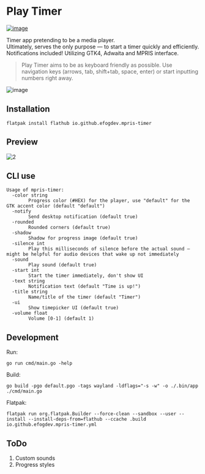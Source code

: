 # Play Timer
[![image](https://github.com/user-attachments/assets/75651dc5-de7a-4244-974a-47ee69adac0f)](https://flathub.org/apps/io.github.efogdev.mpris-timer)

Timer app pretending to be a media player. \
Ultimately, serves the only purpose — to start a timer quickly and efficiently. \
Notifications included! Utilizing GTK4, Adwaita and MPRIS interface.

>Play Timer aims to be as keyboard friendly as possible.
>Use navigation keys (arrows, tab, shift+tab, space, enter) or start inputting numbers right away.

![image](https://github.com/user-attachments/assets/8f84bf5e-53a3-4919-a5b3-341b3f5f34b8)

## Installation

```shell
flatpak install flathub io.github.efogdev.mpris-timer
```

## Preview

![2](https://github.com/user-attachments/assets/7be07479-85bb-44b1-9f6f-0fc85190c89e)

## CLI use

```text
Usage of mpris-timer:
  -color string
    	Progress color (#HEX) for the player, use "default" for the GTK accent color (default "default")
  -notify
    	Send desktop notification (default true)
  -rounded
    	Rounded corners (default true)
  -shadow
    	Shadow for progress image (default true)
  -silence int
    	Play this milliseconds of silence before the actual sound — might be helpful for audio devices that wake up not immediately
  -sound
    	Play sound (default true)
  -start int
    	Start the timer immediately, don't show UI
  -text string
    	Notification text (default "Time is up!")
  -title string
    	Name/title of the timer (default "Timer")
  -ui
    	Show timepicker UI (default true)
  -volume float
    	Volume [0-1] (default 1)
```

## Development

Run:

```shell
go run cmd/main.go -help
```

Build:
```shell
go build -pgo default.pgo -tags wayland -ldflags="-s -w" -o ./.bin/app ./cmd/main.go
```

Flatpak:
```shell
flatpak run org.flatpak.Builder --force-clean --sandbox --user --install --install-deps-from=flathub --ccache .build io.github.efogdev.mpris-timer.yml
```

## ToDo

1) Custom sounds
2) Progress styles
